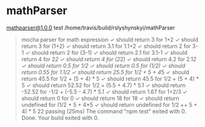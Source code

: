 # mathParser
mathparser@1.0.0 test /home/travis/build/rslyshynskyi/mathParser
> mocha
  parser for math expression
    ✓ should return 3 for 1+2
    ✓ should return 3 for (1+2)
    ✓ should return 3.1 for 1.1+2
    ✓ should return 2 for 3-1
    ✓ should return 2 for (3-1)
    ✓ should return 2.1 for 3.1-1
    ✓ should return 4 for 2*2
    ✓ should return 4 for (2*2)
    ✓ should return 4.2 for 2.1*2
    ✓ should return 0.5 for 1/2
    ✓ should return 0.5 for (1/2)
    ✓ should return 0.55 for 1.1/2
    ✓ should return 25.5 for 1/2 + 5 + 4*5
    ✓ should return 45.5 for 1/2 + (5 + 4) * 5
    ✓ should return 45.5 for 1/2    + (5 + 4) * 5
    ✓ should return 52.52 for 1/2 + (5.5 + 4.7) * 5.1
    ✓ should return -52.52 for -1/2 + (-5.5 - 4.7) * 5.1
    ✓ should return 1.67 for 1+2/3
    ✓ should return 0 for 0
    ✓ should return 18 for 18
    ✓ should return undefined for (1/2 + 5 + 4*5
    ✓ should return undefined for 1/2 ++ 5 + 4) * 5
  22 passing (25ms)
The command "npm test" exited with 0.
Done. Your build exited with 0.
